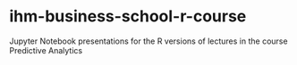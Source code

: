 # ihm-business-school-r-course
Jupyter Notebook presentations for the R versions of lectures in the course Predictive Analytics
